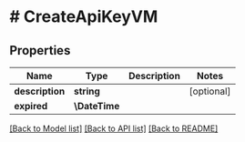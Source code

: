 # # CreateApiKeyVM

## Properties

Name | Type | Description | Notes
------------ | ------------- | ------------- | -------------
**description** | **string** |  | [optional]
**expired** | **\DateTime** |  |

[[Back to Model list]](../../README.md#models) [[Back to API list]](../../README.md#endpoints) [[Back to README]](../../README.md)
